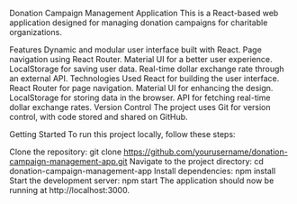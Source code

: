 Donation Campaign Management Application
This is a React-based web application designed for managing donation campaigns for charitable organizations.

Features
Dynamic and modular user interface built with React.
Page navigation using React Router.
Material UI for a better user experience.
LocalStorage for saving user data.
Real-time dollar exchange rate through an external API.
Technologies Used
React for building the user interface.
React Router for page navigation.
Material UI for enhancing the design.
LocalStorage for storing data in the browser.
API for fetching real-time dollar exchange rates.
Version Control
The project uses Git for version control, with code stored and shared on GitHub.

Getting Started
To run this project locally, follow these steps:

Clone the repository:
git clone https://github.com/yourusername/donation-campaign-management-app.git
Navigate to the project directory: cd donation-campaign-management-app
Install dependencies: npm install
Start the development server: npm start The application should now be running at http://localhost:3000.
